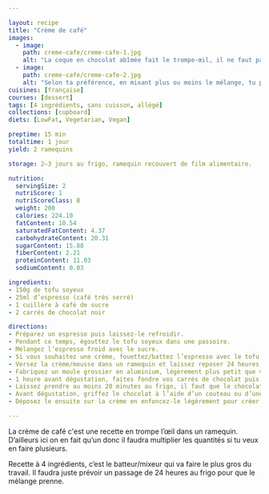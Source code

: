 ```yaml
---

layout: recipe
title: "Crème de café"
images:
  - image:
    path: creme-cafe/creme-cafe-1.jpg
    alt: "La coque en chocolat abîmée fait le trompe-œil, il ne faut pas hésiter à le griffer pour créer une texture imparfaite."
  - image:
    path: creme-cafe/creme-cafe-2.jpg
    alt: "Selon ta préférence, en mixant plus ou moins le mélange, tu peux obtenir soit une crème avec quelques morceaux encore apparents, comme ici, soit une belle mousse."
cuisines: [française]
courses: [dessert]
tags: [4 ingrédients, sans cuisson, allégé]
collections: [cupboard]
diets: [LowFat, Vegetarian, Vegan]

preptime: 15 min
totaltime: 1 jour
yield: 2 ramequins

storage: 2–3 jours au frigo, ramequin recouvert de film alimentaire.

nutrition:
  servingSize: 2
  nutriScore: 1
  nutriScoreClass: B
  weight: 200
  calories: 224.10
  fatContent: 10.54
  saturatedFatContent: 4.37
  carbohydrateContent: 20.31
  sugarContent: 15.88
  fiberContent: 2.21
  proteinContent: 11.03
  sodiumContent: 0.03

ingredients:
- 150g de tofu soyeux
- 25ml d’espresso (café très serré)
- 1 cuillère à café de sucre
- 2 carrés de chocolat noir

directions:
- Préparez un espresso puis laissez-le refroidir.
- Pendant ce temps, égouttez le tofu soyeux dans une passoire.
- Mélangez l’espresso froid avec le sucre.
- Si vous souhaitez une crème, fouettez/battez l’espresso avec le tofu soyeux. Si vous souhaitez une mousse, utilisez un mixer pour incorporer le maximum d’air au mélange – il faudra bien 5 minutes.
- Versez la crème/mousse dans un ramequin et laissez reposer 24 heures au frigo.
- Fabriquez un moule grossier en aluminium, légèrement plus petit que votre ramequin.
- 1 heure avant dégustation, faites fondre vos carrés de chocolat puis versez le dans votre moule maison sans prendre de précaution particulière – ce n’est pas grave si le chocolat tranche, au contraire c’est quasiment ce que l’on recherche.
- Laissez prendre au moins 20 minutes au frigo, il faut que le chocolat redevienne liquide.
- Avant dégustation, griffez le chocolat à l’aide d’un couteau ou d’une fourchette. Vous pouvez même la mouiller pour aider le chocolat à bien trancher.
- Déposez le ensuite sur la crème en enfoncez-le légèrement pour créer l’illusion d’une tasse de café avec sa mousse au bord de la tasse vue du dessus.

---
```


La crème de café c'est une recette en trompe l’œil dans un ramequin. D’ailleurs ici on en fait qu’un donc il faudra multiplier les quantités si tu veux en faire plusieurs.

Recette à 4 ingrédients, c’est le batteur/mixeur qui va faire le plus gros du travail. Il faudra juste prévoir un passage de 24 heures au frigo pour que le mélange prenne.